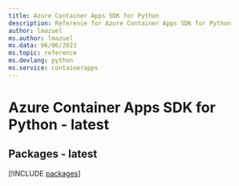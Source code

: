 ```yaml
---
title: Azure Container Apps SDK for Python
description: Reference for Azure Container Apps SDK for Python
author: lmazuel
ms.author: lmazuel
ms.data: 06/06/2023
ms.topic: reference
ms.devlang: python
ms.service: containerapps
---
```

# Azure Container Apps SDK for Python - latest
## Packages - latest
[!INCLUDE [packages](container-apps-index.md)]